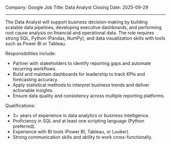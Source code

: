 Company: Google
Job Title: Data Analyst
Closing Date: 2025-09-29

---

The Data Analyst will support business decision-making by building scalable data pipelines,
developing executive dashboards, and performing root cause analysis on financial and
operational data. The role requires strong SQL, Python (Pandas, NumPy), and data
visualization skills with tools such as Power BI or Tableau.

Responsibilities include:
- Partner with stakeholders to identify reporting gaps and automate recurring workflows.
- Build and maintain dashboards for leadership to track KPIs and forecasting accuracy.
- Apply statistical methods to interpret business trends and deliver actionable insights.
- Ensure data quality and consistency across multiple reporting platforms.

Qualifications:
- 3+ years of experience in data analytics or business intelligence.
- Proficiency in SQL and at least one scripting language (Python preferred).
- Experience with BI tools (Power BI, Tableau, or Looker).
- Strong communication skills and ability to work cross-functionally.
